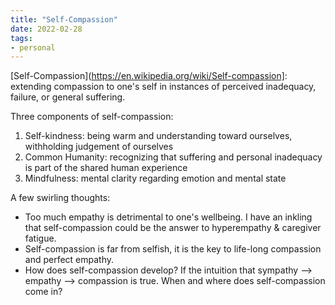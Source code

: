 ```yaml
---
title: "Self-Compassion"
date: 2022-02-28
tags: 
- personal
---
```


[Self-Compassion](https://en.wikipedia.org/wiki/Self-compassion]: extending compassion to one's self in instances of perceived inadequacy, failure, or general suffering.

Three components of self-compassion:

1. Self-kindness:  being warm and understanding toward ourselves, withholding judgement of ourselves
2. Common Humanity: recognizing that suffering and personal inadequacy is part of the shared human experience
3. Mindfulness: mental clarity regarding emotion and mental state



A few swirling thoughts:

- Too much empathy is detrimental to one's wellbeing. I have an inkling that self-compassion could be the answer to hyperempathy & caregiver fatigue. 
- Self-compassion is far from selfish, it is the key to life-long compassion and perfect empathy.  
- How does self-compassion develop? If the intuition that sympathy --> empathy --> compassion is true. When and where does self-compassion come in? 